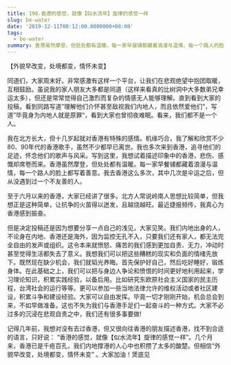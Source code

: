 ```yaml
---
title: 190.香港的感觉，就像【似水流年】旋律的感觉一样
slug: be-water
date: '2019-12-11T00:12:00.0000000+08:00'
tags:
  - be-water
summary: 香港虽然摩登，但处处都有温暖。每一家早餐铺都藏着浪漫与温情，每一个路人的脸上都写着善意。我去香港这么多次，其中几次是伞运之后，但从没遇到过一个不友善的人。
---
```

【外貌早改变，处境都变，情怀未变】



同道们，大家周末好。非常感激有这样一个平台，让我们在悲观绝望中抱团取暖，互相鼓励。虽说我的家人朋友大多都是同道（这样来看真的比树洞中大多数弟兄幸运太多），但还是常常觉得自己激烈而复杂的情感无人能够理解。直到看到大家的投稿，看到同路写道”理解他们介怀甚至敌视我们内地人，而且依然爱他们“，写道”毕竟身为内地人就是原罪“，看到大家也曾彻夜难眠。看来，我们都不是一个人。



我在北方长大，但十几岁起就对香港有特殊的感情。机缘巧合，我了解和欣赏不少80、90年代的香港歌手，虽然不少都早已离世。我也多次来到香港，追寻他们的足迹，怀念他们的歌声与风采。写到这里，我想试着描述印象中的香港，悲伤、感慨却席卷而来。香港虽然摩登，但处处都有温暖。每一家早餐铺都藏着浪漫与温情，每一个路人的脸上都写着善意。我去香港这么多次，其中几次是伞运之后，但从没遇到过一个不友善的人。



至于六月以来的香港，大家已经讲了很多。北方人常说岭南人思想比较简单，但我想正是这种简单，让抗争的火苗得以迸发，且越烧越旺。最近捷报频传，我真心为香港感到振奋。



但是决定投稿还是因为想要分享一点自己的浅见，大家见笑。我们内地出身的人，不论身在内地、香港还是海外，因为监控无孔不入，只要我们还有家人，都无法完全自由的发声或组织。这令本来就愤怒、痛苦的我们感到更加自责、无力，冲动时甚至觉得生活都失去了意义。我想我们可以把这些糟糕的现实和负面的情绪先放下。既然现在缺少机会，我们就韬光养晦。首先保护好自己，然后吃好睡好，锻炼身体。在此基础之上，我们可以把与身边人争论和愤恨的时间更好地利用起来，学习理论知识，积累实践经验，以备后用。比如研究东欧原社会主义国家的民主历程，台湾社会的运行等等。更可以参加一些当地法律允许的维权活动或者社区建设，积累斗争和建设经验。大家可以自由发挥。毕竟一切才刚刚开始，机会总会到来，不如早做准备。这也不失为我们与香港手足们一起奋斗的一种方式。大家不必过多的沉浸在悲观自责之中，我们还有很多事要做! 



记得几年前，我想对没有去过香港，但又很向往香港的朋友描述香港，找不到合适的语言，只好说： “香港的感觉，就像【似水流年】旋律的感觉一样”。几个月来，香港已是千疮百孔，我们内地撑港的人心中也积攒了太多的酸楚。但相信“外貌早改变，处境都变，情怀未变” 。大家加油！煲底见
